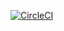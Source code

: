 [![CircleCI](https://circleci.com/gh/CDAT/cdutil.svg?style=svg)](https://circleci.com/gh/CDAT/cdutil)
